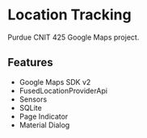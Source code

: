 # Location Tracking
Purdue CNIT 425 Google Maps project.

## Features
- Google Maps SDK v2
- FusedLocationProviderApi
- Sensors
- SQLite
- Page Indicator
- Material Dialog
